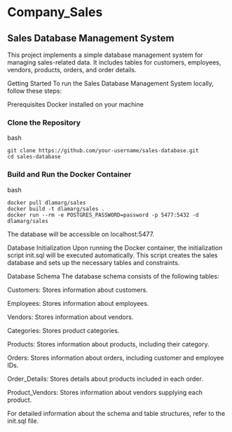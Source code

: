 # Company_Sales



## Sales Database Management System
This project implements a simple database management system for managing sales-related data. It includes tables for customers, employees, vendors, products, orders, and order details.

Getting Started
To run the Sales Database Management System locally, follow these steps:

Prerequisites
Docker installed on your machine

### Clone the Repository
bash
```
git clone https://github.com/your-username/sales-database.git
cd sales-database
```

### Build and Run the Docker Container
bash
```
docker pull dlamarg/sales
docker build -t dlamarg/sales .
docker run --rm -e POSTGRES_PASSWORD=password -p 5477:5432 -d dlamarg/sales
```
The database will be accessible on localhost:5477.

Database Initialization
Upon running the Docker container, the initialization script init.sql will be executed automatically. This script creates the sales database and sets up the necessary tables and constraints.

Database Schema
The database schema consists of the following tables:

Customers: Stores information about customers.

Employees: Stores information about employees.

Vendors: Stores information about vendors.

Categories: Stores product categories.

Products: Stores information about products, including their category.

Orders: Stores information about orders, including customer and employee IDs.

Order_Details: Stores details about products included in each order.

Product_Vendors: Stores information about vendors supplying each product.

For detailed information about the schema and table structures, refer to the init.sql file.
